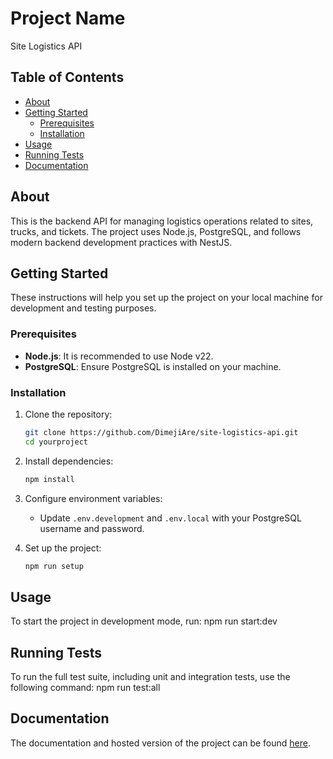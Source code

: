# Project Name

Site Logistics API

## Table of Contents

- [About](#about)
- [Getting Started](#getting-started)
  - [Prerequisites](#prerequisites)
  - [Installation](#installation)
- [Usage](#usage)
- [Running Tests](#running-tests)
- [Documentation](#documentation)

## About

This is the backend API for managing logistics operations related to sites, trucks, and tickets. The project uses Node.js, PostgreSQL, and follows modern backend development practices with NestJS.

## Getting Started

These instructions will help you set up the project on your local machine for development and testing purposes.

### Prerequisites

- **Node.js**: It is recommended to use Node v22.
- **PostgreSQL**: Ensure PostgreSQL is installed on your machine.

### Installation

1. Clone the repository:
   ```bash
   git clone https://github.com/DimejiAre/site-logistics-api.git
   cd yourproject
   ```

2. Install dependencies:
   ```bash
   npm install
   ```

3. Configure environment variables:
   - Update `.env.development` and `.env.local` with your PostgreSQL username and password.

4. Set up the project:
   ```bash
   npm run setup
   ```

## Usage

To start the project in development mode, run: npm run start:dev

## Running Tests

To run the full test suite, including unit and integration tests, use the following command: npm run test:all

## Documentation

The documentation and hosted version of the project can be found [here](https://site-logistics-api.onrender.com/api).
